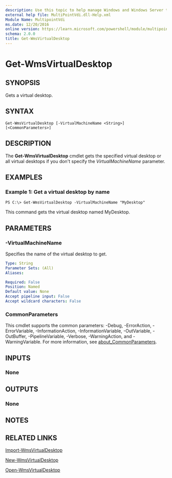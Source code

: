 ```yaml
---
description: Use this topic to help manage Windows and Windows Server technologies with Windows PowerShell.
external help file: MultiPointVdi.dll-Help.xml
Module Name: MultipointVdi
ms.date: 12/20/2016
online version: https://learn.microsoft.com/powershell/module/multipointvdi/get-wmsvirtualdesktop?view=windowsserver2025-ps&wt.mc_id=ps-gethelp
schema: 2.0.0
title: Get-WmsVirtualDesktop
---
```


# Get-WmsVirtualDesktop

## SYNOPSIS
Gets a virtual desktop.

## SYNTAX

```
Get-WmsVirtualDesktop [-VirtualMachineName <String>] [<CommonParameters>]
```

## DESCRIPTION
The **Get-WmsVirtualDesktop** cmdlet gets the specified virtual desktop or all virtual desktops if you don't specify the *VirtualMachineName* parameter.

## EXAMPLES

### Example 1: Get a virtual desktop by name
```
PS C:\> Get-WmsVirtualDesktop -VirtualMachineName "MyDesktop"
```

This command gets the virtual desktop named MyDesktop.

## PARAMETERS

### -VirtualMachineName
Specifies the name of the virtual desktop to get.

```yaml
Type: String
Parameter Sets: (All)
Aliases:

Required: False
Position: Named
Default value: None
Accept pipeline input: False
Accept wildcard characters: False
```

### CommonParameters
This cmdlet supports the common parameters: -Debug, -ErrorAction, -ErrorVariable, -InformationAction, -InformationVariable, -OutVariable, -OutBuffer, -PipelineVariable, -Verbose, -WarningAction, and -WarningVariable. For more information, see [about_CommonParameters](https://go.microsoft.com/fwlink/?LinkID=113216).

## INPUTS

### None

## OUTPUTS

### None

## NOTES

## RELATED LINKS

[Import-WmsVirtualDesktop](./Import-WmsVirtualDesktop.md)

[New-WmsVirtualDesktop](./New-WmsVirtualDesktop.md)

[Open-WmsVirtualDesktop](./Open-WmsVirtualDesktop.md)

